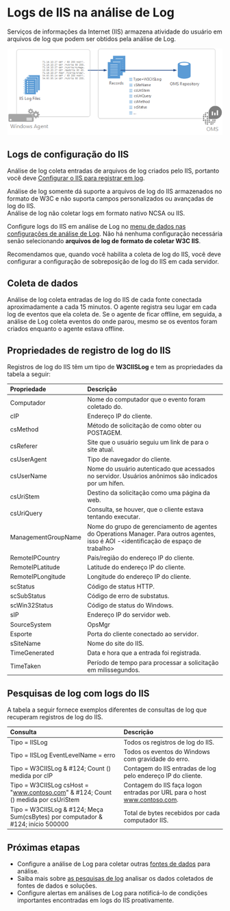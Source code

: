 <properties
   pageTitle="O IIS registra em Log Analytics | Microsoft Azure"
   description="Serviços de informações da Internet (IIS) armazena atividade do usuário em arquivos de log que podem ser obtidos pela análise de Log.  Este artigo descreve como configurar coleção de logs do IIS e detalhes dos registros criam no repositório OMS."
   services="log-analytics"
   documentationCenter=""
   authors="bwren"
   manager="jwhit"
   editor="tysonn" />
<tags
   ms.service="log-analytics"
   ms.devlang="na"
   ms.topic="article"
   ms.tgt_pltfrm="na"
   ms.workload="infrastructure-services"
   ms.date="10/18/2016"
   ms.author="bwren" />

# <a name="iis-logs-in-log-analytics"></a>Logs de IIS na análise de Log
Serviços de informações da Internet (IIS) armazena atividade do usuário em arquivos de log que podem ser obtidos pela análise de Log.  

![Logs do IIS](media/log-analytics-data-sources-iis-logs/overview.png)

## <a name="configuring-iis-logs"></a>Logs de configuração do IIS
Análise de log coleta entradas de arquivos de log criados pelo IIS, portanto você deve [Configurar o IIS para registrar em log](https://technet.microsoft.com/library/hh831775.aspx).

Análise de log somente dá suporte a arquivos de log do IIS armazenados no formato de W3C e não suporta campos personalizados ou avançadas de log do IIS.  
Análise de log não coletar logs em formato nativo NCSA ou IIS.

Configure logs do IIS em análise de Log no [menu de dados nas configurações de análise de Log](log-analytics-data-sources.md#configuring-data-sources).  Não há nenhuma configuração necessária senão selecionando **arquivos de log de formato de coletar W3C IIS**.

Recomendamos que, quando você habilita a coleta de log do IIS, você deve configurar a configuração de sobreposição de log do IIS em cada servidor.


## <a name="data-collection"></a>Coleta de dados

Análise de log coleta entradas de log do IIS de cada fonte conectada aproximadamente a cada 15 minutos.  O agente registra seu lugar em cada log de eventos que ela coleta de.  Se o agente de ficar offline, em seguida, a análise de Log coleta eventos do onde parou, mesmo se os eventos foram criados enquanto o agente estava offline.


## <a name="iis-log-record-properties"></a>Propriedades de registro de log do IIS

Registros de log do IIS têm um tipo de **W3CIISLog** e tem as propriedades da tabela a seguir:

| Propriedade | Descrição |
|:--|:--|
| Computador | Nome do computador que o evento foram coletado do. |
| cIP | Endereço IP do cliente. |
| csMethod | Método de solicitação de como obter ou POSTAGEM. |
| csReferer | Site que o usuário seguiu um link de para o site atual. |
| csUserAgent | Tipo de navegador do cliente. |
| csUserName | Nome do usuário autenticado que acessados no servidor. Usuários anônimos são indicados por um hífen. |
| csUriStem | Destino da solicitação como uma página da web. |
| csUriQuery | Consulta, se houver, que o cliente estava tentando executar. |
| ManagementGroupName | Nome do grupo de gerenciamento de agentes do Operations Manager.  Para outros agentes, isso é AOI -\<identificação de espaço de trabalho\> |
| RemoteIPCountry | País/região do endereço IP do cliente. |
| RemoteIPLatitude | Latitude do endereço IP do cliente. |
| RemoteIPLongitude | Longitude do endereço IP do cliente. |
| scStatus | Código de status HTTP. |
| scSubStatus | Código de erro de substatus. |
| scWin32Status | Código de status do Windows. |
| sIP | Endereço IP do servidor web. |
| SourceSystem  | OpsMgr |
| Esporte | Porta do cliente conectado ao servidor. |
| sSiteName | Nome do site do IIS. |
| TimeGenerated | Data e hora que a entrada foi registrada. |
| TimeTaken | Período de tempo para processar a solicitação em milissegundos. |

## <a name="log-searches-with-iis-logs"></a>Pesquisas de log com logs do IIS

A tabela a seguir fornece exemplos diferentes de consultas de log que recuperam registros de log do IIS.

| Consulta | Descrição |
|:--|:--|
| Tipo = IISLog | Todos os registros de log do IIS. |
| Tipo = IISLog EventLevelName = erro | Todos os eventos do Windows com gravidade do erro. |
| Tipo = W3CIISLog & #124; Count () medida por cIP | Contagem do IIS entradas de log pelo endereço IP do cliente. |
| Tipo = W3CIISLog csHost = "www.contoso.com" & #124; Count () medida por csUriStem | Contagem do IIS faça logon entradas por URL para o host www.contoso.com. |
| Tipo = W3CIISLog & #124; Meça Sum(csBytes) por computador & #124; início 500000| Total de bytes recebidos por cada computador IIS. |

## <a name="next-steps"></a>Próximas etapas

- Configure a análise de Log para coletar outras [fontes de dados](log-analytics-data-sources.md) para análise.
- Saiba mais sobre [as pesquisas de log](log-analytics-log-searches.md) analisar os dados coletados de fontes de dados e soluções.
- Configure alertas em análises de Log para notificá-lo de condições importantes encontradas em logs do IIS proativamente.
